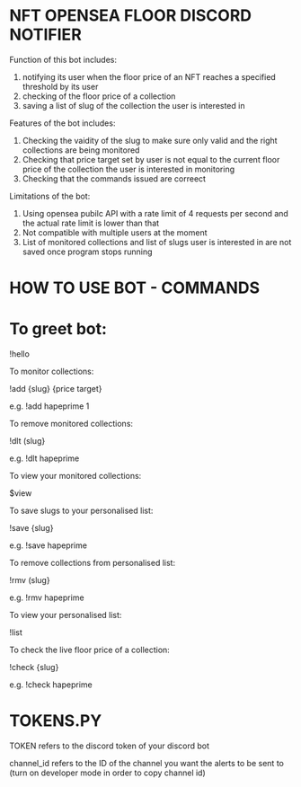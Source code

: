 # NFT OPENSEA FLOOR DISCORD NOTIFIER

Function of this bot includes:
1. notifying its user when the floor price of an NFT reaches a specified threshold by its user 
2. checking of the floor price of a collection
3. saving a list of slug of the collection the user is interested in

Features of the bot includes:
1. Checking the vaidity of the slug to make sure only valid and the right collections are being monitored
2. Checking that price target set by user is not equal to the current floor price of the collection the user is interested in monitoring
3. Checking that the commands issued are correect

Limitations of the bot:
1. Using opensea pubilc API with a rate limit of 4 requests per second and the actual rate limit is lower than that
2. Not compatible with multiple users at the moment
3. List of monitored collections and list of slugs user is interested in are not saved once program stops running

# HOW TO USE BOT - COMMANDS

# To greet bot:

!hello


To monitor collections:

!add {slug} {price target}

e.g. !add hapeprime 1


To remove monitored collections:

!dlt (slug}

e.g. !dlt hapeprime


To view your monitored collections:

$view


To save slugs to your personalised list:

!save {slug}

e.g. !save hapeprime


To remove collections from personalised list:

!rmv (slug}

e.g. !rmv hapeprime


To view your personalised list:

!list


To check the live floor price of a collection:

!check {slug}

e.g. !check hapeprime 

# TOKENS.PY

TOKEN refers to the discord token of your discord bot 

channel_id refers to the ID of the channel you want the alerts to be sent to (turn on developer mode in order to copy channel id)

